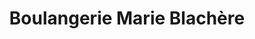 ---
title: "Boulangerie Marie Blachère"
url: /taverny/boulangerie-marie-blachere/
shop: boulangerie
---